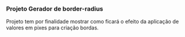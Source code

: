 ### Projeto Gerador de border-radius

<p> Projeto tem por finalidade mostrar como ficará o efeito da aplicação de valores em pixes para criação bordas.</p>
